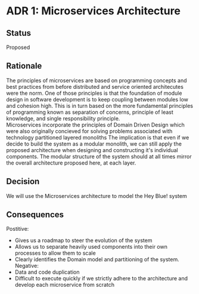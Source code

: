 # ADR 1: Microservices Architecture

## Status
Proposed

## Rationale 
The principles of microservices are based on programming concepts and best practices from before distributed and service oriented architecutes were the norm. One of those principles is that the foundation of module design in software development is to keep coupling between modules low and cohesion high. This is in turn based on the more fundamental principles of programming known as separation of concerns, principle of least knowledge, and single responsibility principle.  
 Microservices incorporate the principles of Domain Driven Design which were also originally concieved for solving problems associated with technology partitioned layered monoliths
 The implication is that even if we decide to build the system as a modular monolith, we can still apply the proposed architecture when designing and constructing it's individual components. The modular structure of the system should at all times mirror the overall architecture proposed here, at each layer.

## Decision 
We will use the Microservices architecture to model the Hey Blue! system

## Consequences
Postitive:
+ Gives us a roadmap to steer the evolution of the system
+ Allows us to separate heavily used components into their own processes to allow them to scale
+ Clearly identifies the Domain model and partitioning of the system.  
Negative:  
+ Data and code duplication
+ Difficult to execute quickly if we strictly adhere to the architecture and develop each microservice from scratch